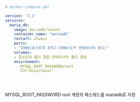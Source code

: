 



```yml

# docker-compose.yml 

version: '3.1'
services:
  maria_db:
    image: mariadb:latest 
    container_name: "mariadb"
    restart: always
    ports: 
    - "3306(호스트의 포트):3306(도커 컨테이너의 포트)"
    volumes:
    - 호스트의 폴더 경로:컨테이너의 폴더 경로 
    environment:
      -MYSQL_ROOT_PASSWORD=test
      -TZ="Asia/Seoul"
    
    
   
```

MYSQL_ROOT_PASSWORD 
root 계정의 패스워드를 mariadb로 지정 
